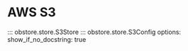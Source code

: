 # AWS S3

::: obstore.store.S3Store
::: obstore.store.S3Config
    options:
        show_if_no_docstring: true
